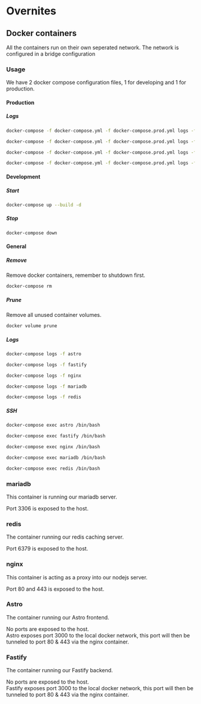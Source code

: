 # Overnites

## Docker containers
All the containers run on their own seperated network. The network is configured in a bridge configuration

### Usage
We have 2 docker compose configuration files, 1 for developing and 1 for production.

#### Production
##### Logs
```bash
docker-compose -f docker-compose.yml -f docker-compose.prod.yml logs -f astro
```
```bash
docker-compose -f docker-compose.yml -f docker-compose.prod.yml logs -f fastify
```
```bash
docker-compose -f docker-compose.yml -f docker-compose.prod.yml logs -f nginx
```
```bash
docker-compose -f docker-compose.yml -f docker-compose.prod.yml logs -f mariadb
```

#### Development
##### Start
```bash
docker-compose up --build -d
```

##### Stop
```bash
docker-compose down
```

#### General
##### Remove
Remove docker containers, remember to shutdown first.
```bash
docker-compose rm
```

##### Prune
Remove all unused container volumes.
```bash
docker volume prune
```

##### Logs
```bash
docker-compose logs -f astro
```
```bash
docker-compose logs -f fastify
```
```bash
docker-compose logs -f nginx
```
```bash
docker-compose logs -f mariadb
```
```bash
docker-compose logs -f redis
```

##### SSH
```bash
docker-compose exec astro /bin/bash
```
```bash
docker-compose exec fastify /bin/bash
```
```bash
docker-compose exec nginx /bin/bash
```
```bash
docker-compose exec mariadb /bin/bash
```
```bash
docker-compose exec redis /bin/bash
```

### mariadb
This container is running our mariadb server.  

Port 3306 is exposed to the host.  

### redis
The container running our redis caching server.  

Port 6379 is exposed to the host.

### nginx
This container is acting as a proxy into our nodejs server.  

Port 80 and 443 is exposed to the host.  

### Astro
The container running our Astro frontend.  

No ports are exposed to the host.  
Astro exposes port 3000 to the local docker network, this port will then be tunneled to port 80 & 443 via the nginx container.  

### Fastify
The container running our Fastify backend.  

No ports are exposed to the host.  
Fastify exposes port 3000 to the local docker network, this port will then be tunneled to port 80 & 443 via the nginx container.  